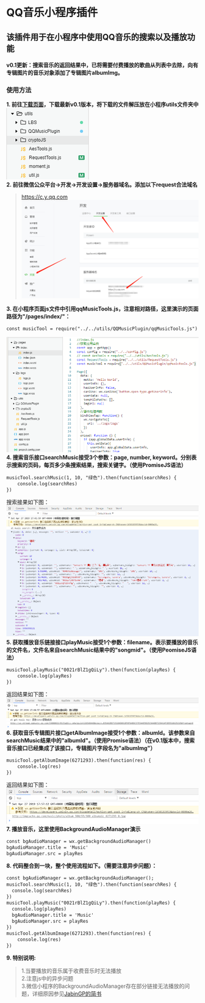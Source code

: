 # QQ音乐小程序插件

## 该插件用于在小程序中使用QQ音乐的搜索以及播放功能

#### v0.1更新：搜索音乐的返回结果中，已将需要付费播放的歌曲从列表中去除，向有专辑图片的音乐对象添加了专辑图片albumImg。

### 使用方法

**1. 前往[下载页面](https://github.com/FisherWY/QQMusicPlugin/releases)，下载最新v0.1版本，将下载的文件解压放在小程序utils文件夹中**  
![](https://github.com/FisherWY/QQMusicPlugin/blob/master/pic/step1.png)  
**2. 前往微信公众平台->开发->开发设置->服务器域名。添加以下request合法域名**
>https://c.y.qq.com
![](https://github.com/FisherWY/QQMusicPlugin/blob/master/pic/step2.png)  

**3. 在小程序页面js文件中引用qqMusicTools.js，注意相对路径，这里演示的页面路径为"/pages/index/"：**
```
const musicTool = require("../../utils/QQMusicPlugin/qqMusicTools.js")
```
![](https://github.com/FisherWY/QQMusicPlugin/blob/master/pic/step3.png)  
**4. 搜索音乐接口searchMusic接受3个参数：page, number, keyword。分别表示搜索的页码，每页多少条搜索结果，搜索关键字。（使用PromiseJS语法）**
```
musicTool.searchMusic(1, 10, "绿色").then(function(searchRes) {
	console.log(searchRes)
})
```
搜索接果如下图：
![](https://github.com/FisherWY/QQMusicPlugin/blob/master/pic/step4.png)  
**5. 获取播放音乐链接接口playMusic接受1个参数：filename。表示要播放的音乐的文件名，文件名来自searchMusic结果中的"songmid"。（使用PeomiseJS语法）**
```
musicTool.playMusic("0021rBlZ1gQiLy").then(function(playRes) {
	console.log(playRes)
})
```
返回结果如下图：
![](https://github.com/FisherWY/QQMusicPlugin/blob/master/pic/step5.png)  
**6. 获取音乐专辑图片接口getAlbumImage接受1个参数：albumId。该参数来自searchMusic结果中的"albumId"。（使用Promise语法）（在v0.1版本中，搜索音乐接口已经集成了该接口，专辑图片字段名为"albumImg"）**
```
musicTool.getAlbumImage(6271293).then(function(res) {
	console.log(res)
})
```
返回结果如下图：
![](https://github.com/FisherWY/QQMusicPlugin/blob/master/pic/step6.png)  
**7. 播放音乐，这里使用BackgroundAudioManager演示**
```
const bgAudioManager = wx.getBackgroundAudioManager()
bgAudioManager.title = 'Music'
bgAudioManager.src = playRes
```
**8. 代码整合到一块，整个使用流程如下。（需要注意异步问题）：**
```
const bgAudioManager = wx.getBackgroundAudioManager();
musicTool.searchMusic(1, 10, "绿色").then(function(searchRes) {
  console.log(searchRes)
})
musicTool.playMusic("0021rBlZ1gQiLy").then(function(playRes) {
  console.log(playRes)
  bgAudioManager.title = 'Music'
  bgAudioManager.src = playRes
})
musicTool.getAlbumImage(6271293).then(function(res) {
	console.log(res)
})
```
**9. 特别说明:**
> 1.当要播放的音乐属于收费音乐时无法播放  
> 2.注意js中的异步问题  
> 3.微信小程序的BackgroundAudioManager存在部分链接无法播放的问题，详细原因参见[JabinGP的简书](https://www.jianshu.com/p/9553cdbc750d)  
